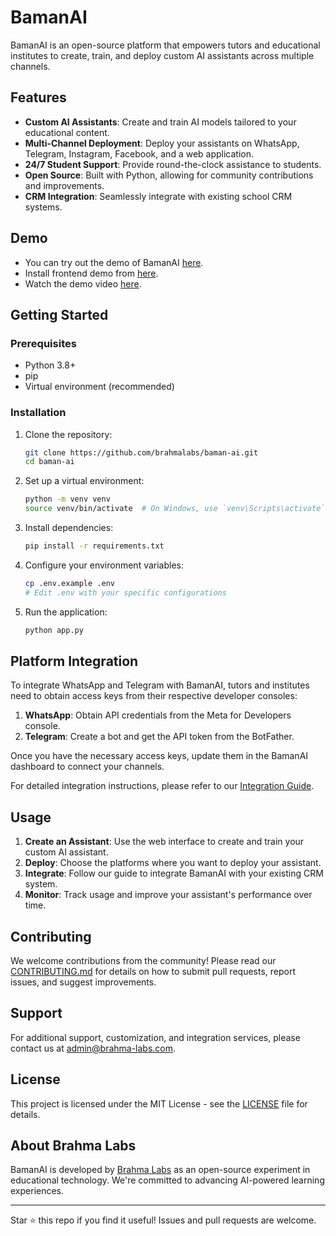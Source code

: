 # BamanAI

BamanAI is an open-source platform that empowers tutors and educational institutes to create, train, and deploy custom AI assistants across multiple channels.

## Features

- **Custom AI Assistants**: Create and train AI models tailored to your educational content.
- **Multi-Channel Deployment**: Deploy your assistants on WhatsApp, Telegram, Instagram, Facebook, and a web application.
- **24/7 Student Support**: Provide round-the-clock assistance to students.
- **Open Source**: Built with Python, allowing for community contributions and improvements.
- **CRM Integration**: Seamlessly integrate with existing school CRM systems.

## Demo

- You can try out the demo of BamanAI [here](https://baman.brahma-labs.com/). 
- Install frontend demo from [here](https://github.com/brahmalabs/bamanai-frontend-demo).
- Watch the demo video [here](https://youtu.be/fObyWPQzLus).

## Getting Started

### Prerequisites

- Python 3.8+
- pip
- Virtual environment (recommended)

### Installation

1. Clone the repository:
   ```bash
   git clone https://github.com/brahmalabs/baman-ai.git
   cd baman-ai
   ```

2. Set up a virtual environment:
   ```bash
   python -m venv venv
   source venv/bin/activate  # On Windows, use `venv\Scripts\activate`
   ```

3. Install dependencies:
   ```bash
   pip install -r requirements.txt
   ```

4. Configure your environment variables:
   ```bash
   cp .env.example .env
   # Edit .env with your specific configurations
   ```

5. Run the application:
   ```bash
   python app.py
   ```

## Platform Integration

To integrate WhatsApp and Telegram with BamanAI, tutors and institutes need to obtain access keys from their respective developer consoles:

1. **WhatsApp**: Obtain API credentials from the Meta for Developers console.
2. **Telegram**: Create a bot and get the API token from the BotFather.

Once you have the necessary access keys, update them in the BamanAI dashboard to connect your channels.

For detailed integration instructions, please refer to our [Integration Guide](docs/integration-guide.md).

## Usage

1. **Create an Assistant**: Use the web interface to create and train your custom AI assistant.
2. **Deploy**: Choose the platforms where you want to deploy your assistant.
3. **Integrate**: Follow our guide to integrate BamanAI with your existing CRM system.
4. **Monitor**: Track usage and improve your assistant's performance over time.

## Contributing

We welcome contributions from the community! Please read our [CONTRIBUTING.md](CONTRIBUTING.md) for details on how to submit pull requests, report issues, and suggest improvements.

## Support

For additional support, customization, and integration services, please contact us at admin@brahma-labs.com.

## License

This project is licensed under the MIT License - see the [LICENSE](LICENSE) file for details.

## About Brahma Labs

BamanAI is developed by [Brahma Labs](https://brahma-labs.com) as an open-source experiment in educational technology. We're committed to advancing AI-powered learning experiences.

---

Star ⭐ this repo if you find it useful! Issues and pull requests are welcome.
